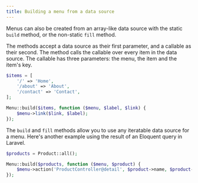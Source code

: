```yaml
---
title: Building a menu from a data source
---
```


Menus can also be created from an array-like data source with the static `build` method, or the non-static `fill` method.

The methods accept a data source as their first parameter, and a callable as their second. The method calls the callable over every item in the data source. The callable has three parameters: the menu, the item and the item's key.

```php
$items = [
    '/' => 'Home',
    '/about' => 'About',
    '/contact' => 'Contact',
];

Menu::build($items, function ($menu, $label, $link) {
    $menu->link($link, $label);
});
```

The `build` and `fill` methods allow you to use any iteratable data source for a menu. Here's another example using the result of an Eloquent query in Laravel.

```php
$products = Product::all();

Menu::build($products, function ($menu, $product) {
    $menu->action('ProductController@detail', $product->name, $product->id);
});
```
